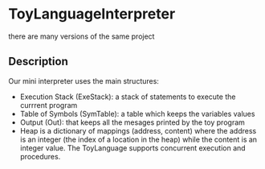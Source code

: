 # ToyLanguageInterpreter
there are many versions of the same project
## Description
Our mini interpreter uses the main structures:
- Execution Stack (ExeStack): a stack of statements to execute the currrent program
- Table of Symbols (SymTable): a table which keeps the variables values
- Output (Out): that keeps all the mesages printed by the toy program 
- Heap is a dictionary of mappings (address, content) where the
address is an integer (the index of a location in the heap) while the content is an integer value.
The ToyLanguage supports concurrent execution and procedures.
